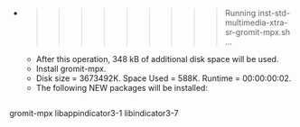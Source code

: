 * >>>>>>>>> Running inst-std-multimedia-xtra-sr-gromit-mpx.sh ...
  * After this operation, 348 kB of additional disk space will be used.
  * Install gromit-mpx.
  * Disk size = 3673492K. Space Used = 588K. Runtime = 00:00:00:02.
  * The following NEW packages will be installed:
  ```bash
gromit-mpx libappindicator3-1 libindicator3-7
  ```

